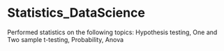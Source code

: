 # Statistics_DataScience
Performed statistics on the following topics:
  Hypothesis testing,
  One and Two sample t-testing,
  Probability,
  Anova
